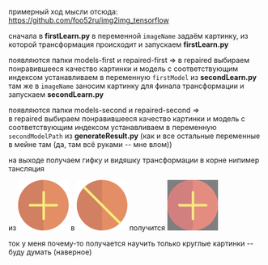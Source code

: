 примерный ход мысли отсюда: https://github.com/foo52ru/img2img_tensorflow

сначала в __firstLearn.py__ в переменной `imageName` задаём картинку, из которой трансформация происходит и запускаем __firstLearn.py__

появляются папки models-first и repaired-first =>
в repaired выбираем понравившееся качество картинки и модель с соответствующим индексом устанавливаем в переменную `firstModel` из __secondLearn.py__ там же в `imageName` заносим картинку для финала трансформации и запускаем __secondLearn.py__

появляются папки models-second и repaired-second =>  
в repaired выбираем понравившееся качество картинки и модель с соответствующим индексом устанавливаем в переменную `secondModelPath` из __generateResult.py__ (как и все остальные переменные в мейне там (да, там всё руками -- мне влом))

на выходе получаем гифку и видяшку трансформации в корне
нипимер тансляция 

из ![картинка 1](images/add.png) в ![картинка 2](images/ball.png) получится
![например такая гифка](out.gif)

ток у меня почему-то получается научить только круглые картинки -- буду думать (наверное)
